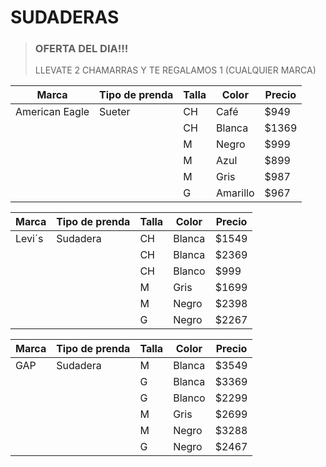 # SUDADERAS 
> ### OFERTA DEL DIA!!! 
>
>  LLEVATE 2 CHAMARRAS Y TE REGALAMOS 1 (CUALQUIER MARCA)

| Marca | Tipo de prenda | Talla |  Color | Precio | 
|-------|----------------|-------|--------|-------|
| American Eagle | Sueter | CH |Café | $949 | 
|      |  | CH | Blanca | $1369 | 
|      |  | M | Negro | $999 | 
|      |  | M | Azul | $899 | 
|      |  | M | Gris | $987 | 
|      |  |G | Amarillo | $967 | 

| Marca | Tipo de prenda | Talla |  Color | Precio | 
|-------|----------------|-------|--------|-------|
| Levi´s | Sudadera | CH |Blanca | $1549 | 
|      |  | CH | Blanca | $2369 | 
|      |  | CH | Blanco | $999 | 
|      |  | M | Gris | $1699 | 
|      |  | M |Negro | $2398 | 
|      |  |G | Negro | $2267 | 

| Marca | Tipo de prenda | Talla |  Color | Precio | 
|-------|----------------|-------|--------|-------|
| GAP | Sudadera | M |Blanca | $3549 | 
|      |  | G | Blanca | $3369 | 
|      |  | G | Blanco | $2299 | 
|      |  | M | Gris | $2699 | 
|      |  | M |Negro | $3288 | 
|      |  |G | Negro | $2467 | 
